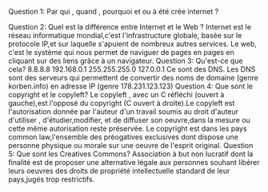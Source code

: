 Question 1: Par qui , quand , pourquoi et ou à été crée internet ?

Question 2: Quel est la différence entre Internet et le Web ? 
Internet est le réseau informatique mondial,c'est l'infrastructure globale, basée sur le protocole IP,et sur laquelle s'apuient de nombreux autres services. Le web, c'est le système qui nous permet de naviguer de pages en pages en cliquant sur des liens grâce à un navigateur.
Question 3: Qu'est-ce que cela? 8.8.8.8   192.168.0.1   255.255.255.0  127.0.0.1
Ce sont des DNS. Les DNS sont des serveurs qui permettent de convertir des noms de domaine (genre korben.info) en adresse IP (genre 178.231.123.123)
Question 4: Que sont le copyright et le copyleft?
Le copyleft , avec un C réfléchi (ouvert à gauche),est l'opposé du copyright (C ouvert à droite).Le copyleft est l'autorisation donnée par l'auteur d'un travail soumis au droit d'auteur d'utiliser , d'étudier,modifier, et de diffuser son oeuvre,dans la mesure ou cette même autorisation reste préservée. Le copyright est dans les pays common law,l'ensemble des préogatives exclusives dont dispose une personne physique ou morale sur une oeuvre de l'esprit original.
Question 5: Que sont les Creatives Commons?
Association à but non lucratif dont la finalité est de proposer une alternative légale aux personnes souhant libérer leurs oeuvres des droits de propriété intellectuelle standard de leur pays,jugés trop restrictifs.

